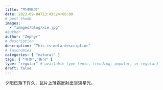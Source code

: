 ```yaml
---
title: "写作练习"
date: 2023-09-04T13:43:24+06:00
# post thumb
images:
  - "images/blog/xie.jpg"
#author
author: "Zephyr"
# description
description: "This is meta description"
# Taxonomies
categories: [ "natural" ]
tags: [ "写作","练习" ]
type: "regular" # available type (epic, trending, popular, or regular)
draft: false
---
```


夕阳已落下许久，瓦片上薄霜反射出淡淡星光。
